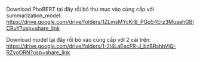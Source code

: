 Download PhoBERT tại đây rồi bỏ thư mục vào cùng cấp với summarization_model: https://drive.google.com/drive/folders/1ZLmsMYcKrB_PGq54Erz3MuaahGBlCRuY?usp=share_link

Download model tại đây rồi bỏ vào cùng cấp với 2 cái trên: https://drive.google.com/drive/folders/1-2l4LaEecFR-J_bzBRshhVjQ-RZyoORN?usp=share_link